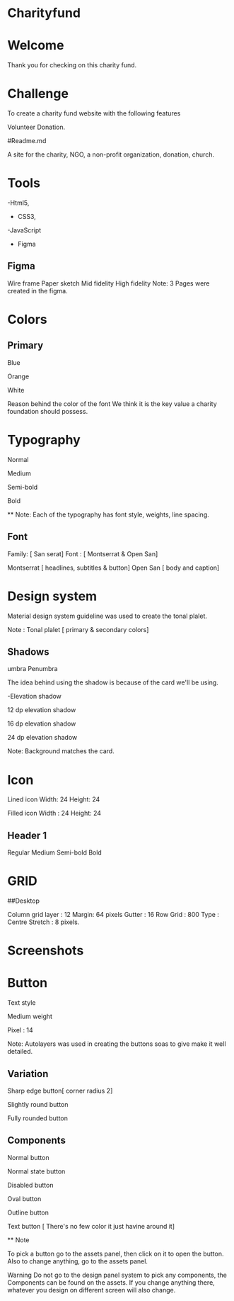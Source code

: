 # Charityfund


# Welcome


 Thank you for checking on this charity fund.


# Challenge


To create a charity fund website with the following features

Volunteer
Donation.


#Readme.md


 A site for the charity, NGO, a non-profit organization, donation, church.


# Tools


-Html5,

- CSS3,

-JavaScript

- Figma


## Figma

Wire frame
Paper sketch
Mid fidelity
High fidelity
Note: 3 Pages were created in the figma.



# Colors


## Primary


Blue

Orange

White


Reason behind the color of the font
We think it is the key value a charity foundation should possess.


# Typography

 Normal

Medium

Semi-bold

Bold


** Note: Each of the typography has font style, weights, line spacing.


## Font

Family: [ San serat]
Font : [ Montserrat  & Open San]

Montserrat [ headlines, subtitles & button]
Open San [ body and caption]


# Design system

 Material design system guideline was used to create the tonal plalet.

Note : Tonal plalet [ primary & secondary colors]

## Shadows

umbra
Penumbra

The idea behind using the shadow is because of the card we'll be using.


-Elevation shadow

12 dp elevation shadow

16 dp elevation shadow

24 dp elevation shadow


Note: Background matches the card.


# Icon

Lined icon
Width: 24
Height: 24

Filled icon
Width : 24
Height: 24

## Header 1

Regular
Medium
Semi-bold
Bold

# GRID


##Desktop


 Column grid layer : 12
Margin: 64 pixels
Gutter : 16
Row Grid : 800
Type : Centre
Stretch : 8 pixels.


# Screenshots





# Button


Text style

Medium weight

Pixel : 14


Note: Autolayers was used in creating the buttons soas to give make it well detailed.


## Variation

 Sharp edge button[ corner radius 2]

Slightly round button

Fully rounded button


## Components

Normal button

Normal state button

Disabled button

Oval button

Outline button

Text button [ There's no few color it just havine around it]


** Note

To pick a button go to the assets panel, then click on it to open the button.
Also to change anything, go to the assets panel.


Warning
Do not go to the design panel system to pick any components, the Components can be found on the assets. If you change anything there, whatever you design on different screen will also change.


